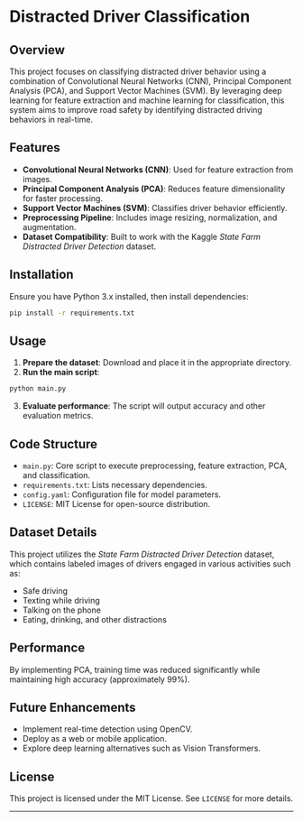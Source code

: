 # Distracted Driver Classification

## Overview
This project focuses on classifying distracted driver behavior using a combination of Convolutional Neural Networks (CNN), Principal Component Analysis (PCA), and Support Vector Machines (SVM). By leveraging deep learning for feature extraction and machine learning for classification, this system aims to improve road safety by identifying distracted driving behaviors in real-time.

## Features
- **Convolutional Neural Networks (CNN)**: Used for feature extraction from images.
- **Principal Component Analysis (PCA)**: Reduces feature dimensionality for faster processing.
- **Support Vector Machines (SVM)**: Classifies driver behavior efficiently.
- **Preprocessing Pipeline**: Includes image resizing, normalization, and augmentation.
- **Dataset Compatibility**: Built to work with the Kaggle *State Farm Distracted Driver Detection* dataset.

## Installation
Ensure you have Python 3.x installed, then install dependencies:
```bash
pip install -r requirements.txt
```

## Usage
1. **Prepare the dataset**: Download and place it in the appropriate directory.
2. **Run the main script**:
```bash
python main.py
```
3. **Evaluate performance**: The script will output accuracy and other evaluation metrics.

## Code Structure
- `main.py`: Core script to execute preprocessing, feature extraction, PCA, and classification.
- `requirements.txt`: Lists necessary dependencies.
- `config.yaml`: Configuration file for model parameters.
- `LICENSE`: MIT License for open-source distribution.

## Dataset Details
This project utilizes the *State Farm Distracted Driver Detection* dataset, which contains labeled images of drivers engaged in various activities such as:
- Safe driving
- Texting while driving
- Talking on the phone
- Eating, drinking, and other distractions

## Performance
By implementing PCA, training time was reduced significantly while maintaining high accuracy (approximately 99%).

## Future Enhancements
- Implement real-time detection using OpenCV.
- Deploy as a web or mobile application.
- Explore deep learning alternatives such as Vision Transformers.

## License
This project is licensed under the MIT License. See `LICENSE` for more details.

---



